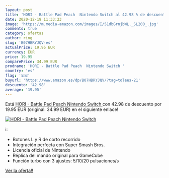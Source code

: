 ```yaml
---
layout: post
title: 'HORI - Battle Pad Peach  Nintendo Switch al 42.98 % de descuento'
date: 2020-12-19 11:33:23
image: 'https://m.media-amazon.com/images/I/51dbGrnjbWL._SL200_.jpg'
comments: true
category: ofertas
author: ring
slug: 'B07HBRYJQV-es'
actualPrice: 19.95 EUR
currency: EUR
price: 19.95
comparePrice: 34.99 EUR
prodname: 'HORI - Battle Pad Peach  Nintendo Switch '
country: 'es'
flag: '🇪🇸'
buyurl: 'https://www.amazon.es/dp/B07HBRYJQV/?tag=tolees-21'
descuento: '42.98'
average: '19.95'
---
```


Está [HORI - Battle Pad Peach  Nintendo Switch ](https://www.amazon.es/dp/B07HBRYJQV/?tag=tolees-21) con 42.98 de descuento por 19.95 EUR (original: 34.99 EUR) en el siguiente enlace!

[![HORI - Battle Pad Peach  Nintendo Switch](https://m.media-amazon.com/images/I/51dbGrnjbWL._SL200_.jpg)](https://www.amazon.es/dp/B07HBRYJQV/?tag=tolees-21)

ℹ️:

- Botones L y R de corto recorrido
- Integración perfecta con Super Smash Bros.
- Licencia oficial de Nintendo
- Réplica del mando original para GameCube
- Función turbo con 3 ajustes: 5/10/20 pulsaciones/s

[Ver la oferta!!](https://www.amazon.es/dp/B07HBRYJQV/?tag=tolees-21)
